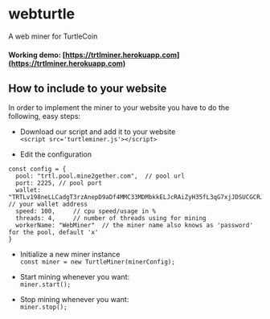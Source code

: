 # webturtle
A web miner for TurtleCoin

#### Working demo: [https://trtlminer.herokuapp.com](https://trtlminer.herokuapp.com)

## How to include to your website
In order to implement the miner to your website you have to do the following, easy steps:

 - Download our script and add it to your website  
  `<script src='turtleminer.js'></script>`  

 - Edit the configuration
  ```
const config = {
	pool: "trtl.pool.mine2gether.com",	// pool url
	port: 2225,	// pool port
	wallet: "TRTLv198neLLCadgT3rzAnepD9aDf4MMC33MDMbkkELJcRAiZyH35fL3qG7xjJDSUCGCRJFWwxyvNDCwxy8kVpbFTsx654w8PEJ", // your wallet address
	speed: 100,		// cpu speed/usage in %
	threads: 4,		// number of threads using for mining
	workerName: "WebMiner"	// the miner name also knows as 'password' for the pool, default 'x'
}
  ```

  - Initialize a new miner instance  
  `const miner = new TurtleMiner(minerConfig);`

  - Start mining whenever you want:  
  `miner.start();`

  - Stop mining whenever you want:  
  `miner.stop();`

